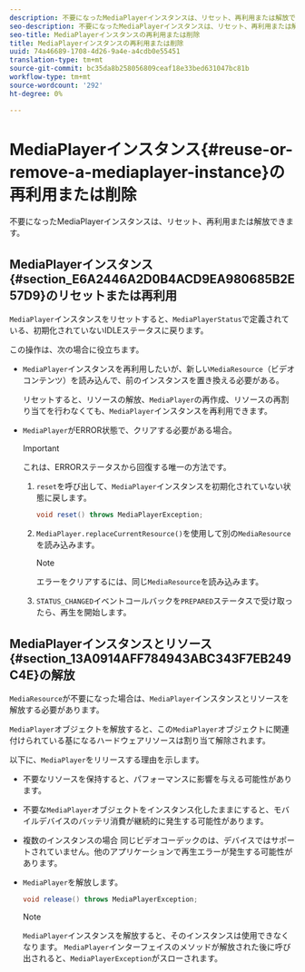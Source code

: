 ```yaml
---
description: 不要になったMediaPlayerインスタンスは、リセット、再利用または解放できます。
seo-description: 不要になったMediaPlayerインスタンスは、リセット、再利用または解放できます。
seo-title: MediaPlayerインスタンスの再利用または削除
title: MediaPlayerインスタンスの再利用または削除
uuid: 74a46689-1708-4d26-9a4e-a4cdb0e55451
translation-type: tm+mt
source-git-commit: bc35da8b258056809ceaf18e33bed631047bc81b
workflow-type: tm+mt
source-wordcount: '292'
ht-degree: 0%

---
```



# MediaPlayerインスタンス{#reuse-or-remove-a-mediaplayer-instance}の再利用または削除

不要になったMediaPlayerインスタンスは、リセット、再利用または解放できます。

## MediaPlayerインスタンス{#section_E6A2446A2D0B4ACD9EA980685B2E57D9}のリセットまたは再利用

`MediaPlayer`インスタンスをリセットすると、`MediaPlayerStatus`で定義されている、初期化されていないIDLEステータスに戻ります。

この操作は、次の場合に役立ちます。

* `MediaPlayer`インスタンスを再利用したいが、新しい`MediaResource`（ビデオコンテンツ）を読み込んで、前のインスタンスを置き換える必要がある。

   リセットすると、リソースの解放、`MediaPlayer`の再作成、リソースの再割り当てを行わなくても、`MediaPlayer`インスタンスを再利用できます。

* `MediaPlayer`がERROR状態で、クリアする必要がある場合。

   >[!IMPORTANT]
   >
   >これは、ERRORステータスから回復する唯一の方法です。

   1. `reset`を呼び出して、`MediaPlayer`インスタンスを初期化されていない状態に戻します。

      ```java
      void reset() throws MediaPlayerException; 
      ```

   1. `MediaPlayer.replaceCurrentResource()`を使用して別の`MediaResource`を読み込みます。

      >[!NOTE]
      >
      >エラーをクリアするには、同じ`MediaResource`を読み込みます。

   1. `STATUS_CHANGED`イベントコールバックを`PREPARED`ステータスで受け取ったら、再生を開始します。

## MediaPlayerインスタンスとリソース{#section_13A0914AFF784943ABC343F7EB249C4E}の解放

`MediaResource`が不要になった場合は、`MediaPlayer`インスタンスとリソースを解放する必要があります。

`MediaPlayer`オブジェクトを解放すると、この`MediaPlayer`オブジェクトに関連付けられている基になるハードウェアリソースは割り当て解除されます。

以下に、`MediaPlayer`をリリースする理由を示します。

* 不要なリソースを保持すると、パフォーマンスに影響を与える可能性があります。
* 不要な`MediaPlayer`オブジェクトをインスタンス化したままにすると、モバイルデバイスのバッテリ消費が継続的に発生する可能性があります。
* 複数のインスタンスの場合
同じビデオコーデックのは、デバイスではサポートされていません。他のアプリケーションで再生エラーが発生する可能性があります。

* `MediaPlayer`を解放します。

   ```java
   void release() throws MediaPlayerException;
   ```

   >[!NOTE]
   >
   >`MediaPlayer`インスタンスを解放すると、そのインスタンスは使用できなくなります。 `MediaPlayer`インターフェイスのメソッドが解放された後に呼び出されると、`MediaPlayerException`がスローされます。